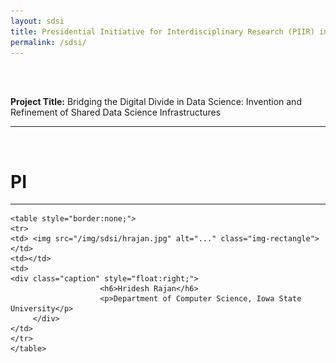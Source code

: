 ```yaml
---
layout: sdsi
title: Presidential Initiative for Interdisciplinary Research (PIIR) in Data Driven Science Project
permalink: /sdsi/
---
```


<br>
<br>

<p><b>Project Title:</b> Bridging the Digital Divide in Data Science: Invention and Refinement of Shared Data Science Infrastructures</p>
<hr>
<br>
<div class="row">
<h1>PI</h1>
<hr>
<div class="col-md-6 col-lg-6 col-sm-12 service wow fadeInUp" data-wow-delay="400ms">

    <table style="border:none;">
    <tr>
    <td> <img src="/img/sdsi/hrajan.jpg" alt="..." class="img-rectangle"></td>
    <td></td>
    <td>
    <div class="caption" style="float:right;">
                        <h6>Hridesh Rajan</h6>
                        <p>Department of Computer Science, Iowa State University</p>
         </div>
    </td>
    </tr>
    </table>

</div>
</div>

